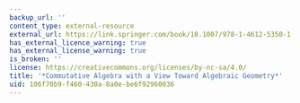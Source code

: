 ```yaml
---
backup_url: ''
content_type: external-resource
external_url: https://link.springer.com/book/10.1007/978-1-4612-5350-1
has_external_licence_warning: true
has_external_license_warning: true
is_broken: ''
license: https://creativecommons.org/licenses/by-nc-sa/4.0/
title: '*Commutative Algebra with a View Toward Algebraic Geometry*'
uid: 106f70b9-f460-430a-8a0e-be6f92960036
---
```

